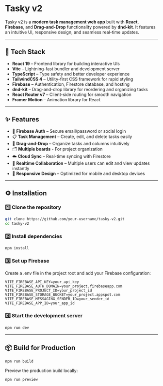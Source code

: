 # Tasky v2

Tasky v2 is a **modern task management web app** built with **React**, **Firebase**, and **Drag-and-Drop** functionality powered by **dnd-kit**. It features an intuitive UI, responsive design, and seamless real-time updates.

---

## 🚀 Tech Stack

- **React 19** – Frontend library for building interactive UIs
- **Vite** – Lightning-fast bundler and development server
- **TypeScript** – Type safety and better developer experience
- **TailwindCSS 4** – Utility-first CSS framework for rapid styling
- **Firebase** – Authentication, Firestore database, and hosting
- **dnd-kit** – Drag-and-drop library for reordering and organizing tasks
- **React Router v7** – Client-side routing for smooth navigation
- **Framer Motion** – Animation library for React

---

## ✨ Features

- 🔐 **Firebase Auth** – Secure email/password or social login
- 📋 **Task Management** – Create, edit, and delete tasks easily
- 🔄 **Drag-and-Drop** – Organize tasks and columns intuitively
- 🗂️ **Multiple boards** - For project organization
- ☁️ **Cloud Sync** – Real-time syncing with Firestore
- 🤝 **Realtime Collaboration** – Multiple users can edit and view updates instantly
- 📱 **Responsive Design** – Optimized for mobile and desktop devices

---

## ⚙️ Installation

### 1️⃣ Clone the repository
```bash
git clone https://github.com/your-username/tasky-v2.git
cd tasky-v2
```
### 2️⃣ Install dependencies
```bash
npm install
```

### 3️⃣ Set up Firebase

Create a .env file in the project root and add your Firebase configuration:
```dotenv
VITE_FIREBASE_API_KEY=your_api_key
VITE_FIREBASE_AUTH_DOMAIN=your_project.firebaseapp.com
VITE_FIREBASE_PROJECT_ID=your_project_id
VITE_FIREBASE_STORAGE_BUCKET=your_project.appspot.com
VITE_FIREBASE_MESSAGING_SENDER_ID=your_sender_id
VITE_FIREBASE_APP_ID=your_app_id
```
### 4️⃣ Start the development server
```bash
npm run dev
```   
---
## 📦 Build for Production
```bash
npm run build
```

Preview the production build locally:
```bash
npm run preview
```

